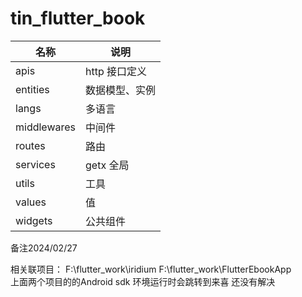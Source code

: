 # tin_flutter_book



| 名称        | 说明           |
| ----------- | -------------- |
| apis        | http 接口定义  |
| entities    | 数据模型、实例 |
| langs       | 多语言         |
| middlewares | 中间件         |
| routes      | 路由           |
| services    | getx 全局      |
| utils       | 工具           |
| values      | 值             |
| widgets     | 公共组件       |



备注2024/02/27

相关联项目：
F:\flutter_work\iridium
F:\flutter_work\FlutterEbookApp    
上面两个项目的的Android  sdk 环境运行时会跳转到来喜 还没有解决